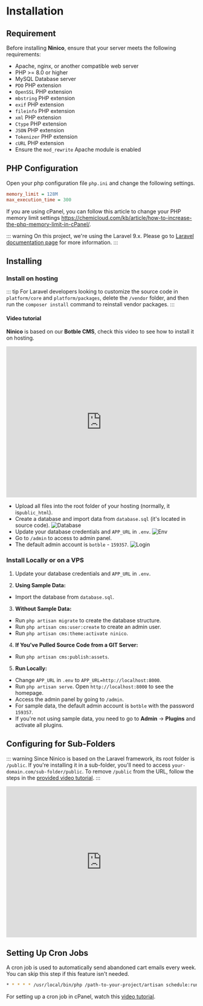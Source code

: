 # Installation

## Requirement

Before installing **Ninico**, ensure that your server meets the following requirements:

- Apache, nginx, or another compatible web server
- PHP >= 8.0 or higher
- MySQL Database server
- `PDO` PHP extension
- `OpenSSL` PHP extension
- `mbstring` PHP extension
- `exif` PHP extension
- `fileinfo` PHP extension
- `xml` PHP extension
- `Ctype` PHP extension
- `JSON` PHP extension
- `Tokenizer` PHP extension
- `cURL` PHP extension
- Ensure the `mod_rewrite` Apache module is enabled

## PHP Configuration

Open your php configuration file `php.ini` and change the following settings.

```ini
memory_limit = 128M
max_execution_time = 300
```

If you are using cPanel, you can follow this article to change your PHP memory limit
settings https://chemicloud.com/kb/article/how-to-increase-the-php-memory-limit-in-cPanel/.

::: warning
On this project, we're using the Laravel 9.x. Please go to [Laravel documentation page](https://laravel.com/docs/9.x)
for more information.
:::

## Installing

### Install on hosting

::: tip
For Laravel developers looking to customize the source code in `platform/core` and `platform/packages`, delete
the `/vendor` folder, and then run the `composer install` command to reinstall vendor packages.
:::

#### Video tutorial

**Ninico** is based on our **Botble CMS**, check this video to see how to install it on hosting.

<iframe width="100%" height="400" src="https://www.youtube.com/embed/zFbWYpjuFJk" title="YouTube video player" frameborder="0" allow="accelerometer; autoplay; clipboard-write; encrypted-media; gyroscope; picture-in-picture; web-share" allowfullscreen></iframe>

- Upload all files into the root folder of your hosting (normally, it is`public_html`).
- Create a database and import data from `database.sql` (it's located in source code).
  ![Database](../images/installation-1.png)
- Update your database credentials and `APP_URL` in `.env`.
  ![Env](../images/installation-2.png)
- Go to `/admin` to access to admin panel.
- The default admin account is `botble` - `159357`.
  ![Login](../images/installation-3.png)

### Install Locally or on a VPS

1. Update your database credentials and `APP_URL` in `.env`.

2. **Using Sample Data:**

- Import the database from `database.sql`.

3. **Without Sample Data:**

- Run `php artisan migrate` to create the database structure.
- Run `php artisan cms:user:create` to create an admin user.
- Run `php artisan cms:theme:activate ninico`.

4. **If You've Pulled Source Code from a GIT Server:**

- Run `php artisan cms:publish:assets`.

5. **Run Locally:**

- Change `APP_URL` in `.env` to `APP_URL=http://localhost:8000`.
- Run `php artisan serve`. Open `http://localhost:8000` to see the homepage.
- Access the admin panel by going to `/admin`.
- For sample data, the default admin account is `botble` with the password `159357`.
- If you're not using sample data, you need to go to **Admin** -> **Plugins** and activate all plugins.

## Configuring for Sub-Folders

::: warning
Since Ninico is based on the Laravel framework, its root folder is `/public`. If you're installing it in a sub-folder,
you'll need to access `your-domain.com/sub-folder/public`. To remove `/public` from the URL, follow the steps in
the [provided video tutorial](https://youtu.be/XdAYETd04iA).
:::

<iframe width="100%" height="400" src="https://www.youtube.com/embed/XdAYETd04iA" title="YouTube video player" frameborder="0" allow="accelerometer; autoplay; clipboard-write; encrypted-media; gyroscope; picture-in-picture; web-share" allowfullscreen></iframe>

## Setting Up Cron Jobs

A cron job is used to automatically send abandoned cart emails every week. You can skip this step if this feature isn't
needed.

```bash
* * * * * /usr/local/bin/php /path-to-your-project/artisan schedule:run >> /dev/null 2>&1
```

For setting up a cron job in cPanel, watch this [video tutorial](https://youtu.be/t5mjWGegE-g).

